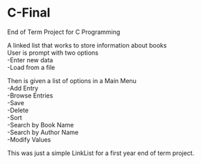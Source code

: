 # C-Final

End of Term Project for C Programming  

A linked list that works to store information about books  
User is prompt with two options  
-Enter new data  
-Load from a file  

Then is given a list of options in a Main Menu  
-Add Entry  
-Browse Entries  
-Save  
-Delete  
-Sort  
-Search by Book Name  
-Search by Author Name  
-Modify Values  

This was just a simple LinkList for a first year end of term project.
